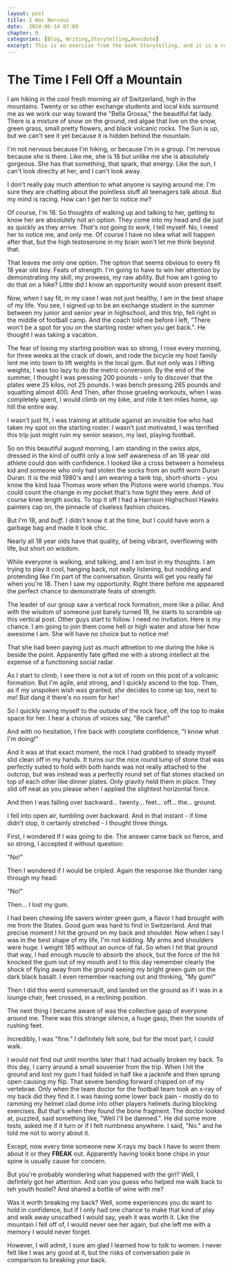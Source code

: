 ```yaml
---
layout: post
title: I Was Nervous
date:  2024-06-14 07:00
chapter: 0
categories: [Blog, Writing,Storytelling,Anecdote]
excerpt: This is an exercise from the book Storytelling, and it is a real story.
---  
```


# The Time I Fell Off a Mountain
I am hiking in the cool fresh morning air of Switzerland, high in the mountains.  Twenty or so other exchange students and local kids surround me as we work our way toward the "Bella Grossa," the beautiful fat lady.  There is a mixture of snow on the ground, red algae that live on the snow, green grass, small pretty flowers, and black volcanic rocks.  The Sun is up, but we can't see it yet because it is hidden behind the mountain.

I'm not nervous because I'm hiking, or because I'm in a group.  I'm nervous because _she_ is there.  Like me, she is 18 but unlike me she is absolutely gorgeous.  She has that something, that spark, that energy.  Like the sun, I can't look direclty at her, and I can't look away.

I don't really pay much attention to what anyone is saying around me. I'm sure they are chatting about the pointless stuff all teenagers talk about.  But my mind is racing.  How can I get her to notice _me_?  

Of course, I'm 18.  So thoughts of walking up and talking to her, getting to know her are absolutely not an option.  They come into my head and die just as quickly as they arrive.  _That's not going to work_, I tell myself.  No, I need her to notice me, and only me.  Of course I have no idea what will happen after that, but the high testoserone in my brain won't let me think beyond that.

That leaves me only one option.  The option that seems obvious to every fit 18 year old boy.  Feats of strength.  I'm going to have to win her attention by demonstrating my skill, my prowess, my raw ability.  But how am I going to do that on a hike?  Little did I know an opportunity would soon present itself.

Now, when I say fit, in my case I was not just healthy, I am in the best shape of my life.  You see, I signed up to be an exchange student in the summer between my junior and senior year in highschool, and this trip, fell right in the middle of football camp.  And the coach told me before I left, "There won't be a spot for you on the starting roster when you get back.". He thought I was taking a vacation.

The fear of losing my starting position was so strong, I rose every morning, for three weeks at the crack of down, and rode the bicycle my host family lent me into town to lift weights in the local gym.  But not only was I lifting weights, I was too lazy to do the metric conversion.  By the end of the summer, I thought I was pressing 200 pounds - only to discover that the plates were 25 kilos, not 25 pounds. I was bench pressing 265 pounds and squatting almost 400.
And Then, after those grueling workouts, when I was completely spent, I would climb on my bike, and ride it ten miles home, up hill the entire way.

I wasn't just fit, I was training at altitude against an invisible foe who had taken my spot on the starting roster.  I wasn't just motivated, I was terrified this trip just might ruin my senior season, my last, playing football.

So on this beautiful august morning, I am standing in the swiss alps, dressed in the kind of outfit only a low self awareness of an 18 year old athlete could don with confidence.  I looked like a cross between a homeless kid and someone who only had stolen the socks from an outfit worn Duran Duran.  It is the mid 1980's and I am wearing a tank top, short-shorts - you know the kind Isaa Thomas wore when the Pistons were world champs.  You could count the change in my pocket that's how tight they were.  And of course knee length socks.  To top it off I had a Harrison Highschool Hawks painters cap on, the pinnacle of clueless fashion choices.

But I'm 18, and _buff_.  I didn't know it at the time, but I could have worn a garbage bag and made it look chic.  

Nearly all 18 year olds have that quality, of being vibrant, overflowing with life, but short on wisdom.  

While everyone is walking, and talking, and I am lost in my thoughts.  I am trying to play it cool, hanging back, not really listening, but nodding and protending like I'm part of the conversation.  Grunts will get you really far when you're 18.  Then I saw my opportunity.  Right there before me appeared the perfect chance to demonstrate feats of strength.

The leader of our group saw a vertical rock formation, more like a pillar. And with the wisdom of someone just barely turned 19, he starts to scramble up this vertical post.  Other guys start to follow.  I need no invitation.  Here is my chance.  I am going to join them come hell or high water and _show_ her how awesome I am.  She will have no choice but to notice me!  

That she had been paying just as much attnetion to me during the hike is beside the point.  Apparently fate gifted me with a strong intellect at the expense of a functioning social radar.

As I start to climb, I see there is not a lot of room on this post of a volcanic formation.  But I'm agile, and strong, and I quickly ascend to the top.  Then, as if my unspoken wish was granted, _she_ decides to come up too, next to _me_!  But dang it there's no room for her!

So I quickly swing myself to the outside of the rock face, off the top to make space for her.  I hear a chorus of voices say, "Be careful!"

And with no hesitation, I fire back with complete confidence, "I know what I'm doing!"  

And it was at that exact moment, the rock I had grabbed to steady myself slid clean off in my hands.  It turns our the nice round lump of stone that was perfectly suited to hold with both hands was not really attached to the outcrop, but was instead was a perfectly round set of flat stones stacked on top of each other like dinner plates.  Only gravity held them in place.  They slid off neat as you please when I applied the slightest horizontal force.

And then I was falling over backward... twenty... feet... off... the... ground.

I fell into open air, tumbling over backward.  And in that instant - if time didn't stop, it certainly stretched -  I thought three things.

First, I wondered if I was going to die.  The answer came back so fierce, and so strong, I accepted it without question:

"No!"

Then I wondered if I would be cripled.  Again the response like thunder rang through my head:

"No!"

Then... I lost my gum.

I had been chewing life savers winter green gum, a flavor I had brought with me from the States.  Good gum was hard to find in Switzerland.  And that precise moment I hit the ground on my back and shoulder.  Now when I say I was in the best shape of my life, I'm not kidding.  My arms and shoulders were huge.  I weight 185 without an ounce of fat.  So when I hit that ground that way, I had enough muscle to absorb the shock, but the force of the hit knocked the gum out of my mouth and I to this day remember clearly the shock of flying away from the ground seeing my bright green gum on the dark black basalt.  I even remember reaching out and thinking, "My gum!"

Then I did this weird summersault, and landed on the ground as if I was in a lounge chair, feet crossed, in a reclining position.

The next thing I became aware of was the collective gasp of everyone around me.  There was this strange silence, a huge gasp, then the sounds of rushing feet.

Incredibly, I was "fine." I definitely felt sore, but for the most part, I could walk.

I would not find out until months later that I had actually broken my back.  To this day, I carry around a small souvenier from the trip.  When I hit the ground and lost my gum I had folded in half like a jacknife and then sprung open causing my flip.  That severe bending forward chipped on of my vertebrae.  Only when the team doctor for the football team took an x-ray of my back did they find it.  I was having some lower back pain - mostly do to ramming my helmet clad dome into other players helmets during blocking exercises. But that's when they found the bone fragment.  The doctor looked at, puzzled, said something like, "Well I'll be damned.". He did some more tests, asked me if it turn or if I felt numbness anywhere. I said, "No." and he told me not to worry about it.  

Except, now every time someone new X-rays my back I have to worn them about it or they **FREAK** out.  Apparently having looks bone chips in your spine is usually cause for concern.

But you're probably wondering what happened with the girl?  Well, I defintely got her attention.  And can you guess who helped me walk back to teh youth hostel?  And shared a bottle of wine with me?

Was it worth breaking my back?  Well, some experiences you do want to hold in confidence, but if I only had one chance to make that kind of play and walk away unscathed I would say, yeah it was worth it.  Like the mountain I fell off of, I would never see her again, but she left me with a memory I would never forget.

However, I will admit, I sure am glad I learned how to _talk_ to women.  I never felt like I was any good at it, but the risks of conversation pale in comparison to breaking your back.

